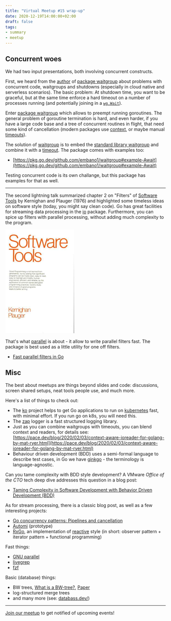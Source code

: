```yaml
---
title: "Virtual Meetup #15 wrap-up"
date: 2020-12-19T14:00:00+02:00
draft: false
tags:
- summary
- meetup
---
```


## Concurrent woes

We had two input presentations, both involving concurrent constructs.

First, we heard from the [author](https://twitter.com/embano1) of [package
waitgroup](https://github.com/embano1/waitgroup) about problems with concurrent
code, waitgroups and shutdowns (especially in cloud native and serverless
scenarios). The basic problem: At shutdown time, you want to be graceful, but
at the same time enforce a hard timeout on a number of processes running (and
potentially joining in a [`wg.Wait`](https://golang.org/pkg/sync/#WaitGroup.Wait)).

Enter [package waitgroup](https://github.com/embano1/waitgroup) which allows to
preempt running goroutines. The general problem of goroutine termination is
hard, and even harder, if you have a large code base and a tree of concurrent
routines in flight, that need some kind of cancellation (modern packages use
[context](https://golang.org/pkg/context/), or maybe manual
[timeouts](https://github.com/golang/go/wiki/Timeouts)).

The solution of [waitgroup](https://github.com/embano1/waitgroup) is to embed
the [standard library waitgroup](https://golang.org/pkg/sync/#WaitGroup) and
combine it with a [timeout](https://github.com/golang/go/wiki/Timeouts). The
package comes with examples too:

* [https://pkg.go.dev/github.com/embano1/waitgroup#example-Await](https://pkg.go.dev/github.com/embano1/waitgroup#example-Await)

Testing concurrent code is its own challange, but this package has examples for that as well.

----

The second lightning talk summarized chapter 2 on "Filters" of [Software
Tools](https://openlibrary.org/works/OL4617639W/) by Kernighan and Plauger
(1976) and highlighted some timeless ideas on software style (today, you might
say clean code). Go has great facilities for streaming data processing in the
[io](https://golang.org/pkg/io/) package. Furthermore, you can spice up filters
with parallel processing, without adding much complexity to the program.

![](/images/softwaretools76-s.png)

That's what [parallel](https://github.com/miku/parallel) is about - it allow to
write parallel filters fast. The package is best used as a little utility for
one off filters.

* [Fast parallel filters in Go](https://gist.github.com/miku/738f361c8156264626c74f9b717927ff#fast-parallel-filters-in-go)

## Misc

The best about meetups are things beyond slides and code: discussions, screen
shared setups, neat tools people use, and much more.

Here's a list of things to check out:

* The [ko](https://github.com/google/ko) project helps to get Go applications
  to run on [kubernetes](https://kubernetes.io/) fast, with minimal effort. If
you run go on k8s, you will need this.
* The [zap](https://github.com/uber-go/zap) logger is a fast structured logging library.
* Just as you can combine waitgroups with timeouts, you can blend context
  and readers, for details see:
[https://pace.dev/blog/2020/02/03/context-aware-ioreader-for-golang-by-mat-ryer.html](https://pace.dev/blog/2020/02/03/context-aware-ioreader-for-golang-by-mat-ryer.html)
* Behaviour driven development (BDD) uses a semi-formal language to describe test cases, in Go we have [ginkgo](https://github.com/onsi/ginkgo) - the terminology is language-agnostic.

Can you tame complexity with BDD style development? A VMware *Office of the CTO* tech deep dive addresses this question in a blog post:

* [Taming Complexity in Software Development with Behavior Driven Development (BDD)](https://octo.vmware.com/taming-complexity-software-testing-behavior-driven-development/)

As for stream processing, there is a classic blog post, as well as a few interesting projects:

* [Go concurrency patterns: Pipelines and cancellation](https://blog.golang.org/pipelines)
* [Automi](https://github.com/vladimirvivien/automi) (prototype)
* [RxGo](https://github.com/ReactiveX/RxGo), an implementation of
  [reactive](http://reactivex.io) style (in short: observer pattern + iterator
pattern + functional programming)

Fast things:

* [GNU parallel](https://www.gnu.org/software/parallel/)
* [livegrep](https://github.com/livegrep/livegrep)
* [fzf](https://github.com/junegunn/fzf)

Basic (database) things:

* BW trees, [What is a BW-tree?](https://stackoverflow.com/questions/18859123/what-is-a-bw-tree), [Paper](https://www.microsoft.com/en-us/research/wp-content/uploads/2016/02/bw-tree-icde2013-final.pdf)
* log-structured merge trees
* and many more (see: [databass.dev/](https://databass.dev/))

----

[Join our meetup](https://www.meetup.com/Leipzig-Golang) to get notified of upcoming events!

